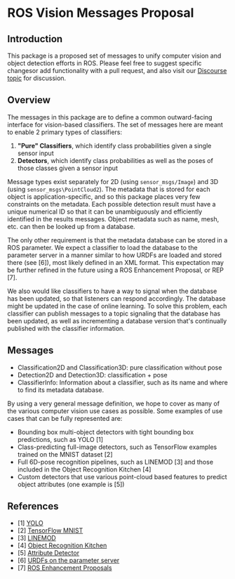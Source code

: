 # ROS Vision Messages Proposal

## Introduction

This package is a proposed set of messages to unify computer
vision and object detection efforts in ROS. Please feel free to suggest
specific changesor add functionality with a pull request, and also visit our
[Discourse topic](https://discourse.ros.org/t/new-computer-vision-message-standards/1819) for discussion.

## Overview

The messages in this package are to define a common outward-facing interface
for vision-based classifiers. The set of messages here are meant to enable 2
primary types of classifiers:

  1. **"Pure" Classifiers**, which identify class probabilities given a single
  sensor input
  2. **Detectors**, which identify class probabilities as well as the poses of
  those classes given a sensor input

Message types exist separately for 2D (using `sensor_msgs/Image`) and 3D (using
`sensor_msgs\PointCloud2`). The metadata that is stored for each object is
application-specific, and so this package places very few constraints on the
metadata. Each possible detection result must have a unique numerical ID so
that it can be unambiguously and efficiently identified in the results messages.
Object metadata such as name, mesh, etc. can then be looked up from a database.

The only other requirement is that the metadata database can be stored in a
ROS parameter. We expect a classifier to load the database to the parameter
server in a manner similar to how URDFs are loaded and stored there (see [6]),
most likely defined in an XML format. This expectation may be further refined
in the future using a ROS Enhancement Proposal, or REP [7].

We also would like classifiers to have a way to signal when the database has
been updated, so that listeners can respond accordingly. The database might be
updated in the case of online learning. To solve this problem, each classifier
can publish messages to a topic signaling that the database has been updated, as
well as incrementing a database version that's continually published with the
classifier information.

## Messages

  * Classification2D and Classification3D: pure classification without pose
  * Detection2D and Detection3D: classification + pose
  * ClassifierInfo: Information about a classifier, such as its name and where
  to find its metadata database.

By using a very general message definition, we hope to cover as many of the
various computer vision use cases as possible. Some examples of use cases that
can be fully represented are:

  * Bounding box multi-object detectors with tight bounding box predictions,
  such as YOLO [1]
  * Class-predicting full-image detectors, such as TensorFlow examples trained
  on the MNIST dataset [2]
  * Full 6D-pose recognition pipelines, such as LINEMOD [3] and those included
  in the Object Recognition Kitchen [4]
  * Custom detectors that use various point-cloud based features to predict
  object attributes (one example is [5])

## References
  * [1] [YOLO](https://pjreddie.com/darknet/yolo/)
  * [2] [TensorFlow MNIST](https://www.tensorflow.org/get_started/mnist/beginners)
  * [3] [LINEMOD]()
  * [4] [Object Recognition Kitchen](https://wg-perception.github.io/ork_tutorials/tutorial03/tutorial.html)
  * [5] [Attribute Detector](http://campar.in.tum.de/pub/hinterstoisser2011linemod/hinterstoisser2011linemod.pdf)
  * [6] [URDFs on the parameter server](http://wiki.ros.org/urdf/Tutorials/Using%20urdf%20with%20robot_state_publisher#Launch_File)
  * [7] [ROS Enhancement Proposals](http://www.ros.org/reps/rep-0000.html)
